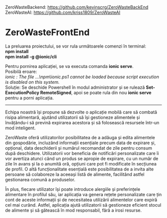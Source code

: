 ZeroWasteBackend: <a>https://github.com/kevinscrg/ZeroWasteBackEnd</a>
<br>
ZeroWasteAI: <a>https://github.com/kriss1809/ZeroWasteAI</a>

# ZeroWasteFrontEnd

La preluarea proiectului, se vor rula următoarele comenzi în terminal: <br>
<b>npm install</b><br>
<b>npm install -g @ionic/cli</b><br>

Pentru pornirea aplicației, se va executa comanda <b>ionic serve</b>. <br>
Posibilă eroare: <br>
<em>ionic : The file ...\npm\ionic.ps1 cannot be loaded because script execution is disabled on this system.</em><br>
Soluție: Se deschide Powershell în modul administrator și se rulează <b>Set-ExecutionPolicy RemoteSigned</b>, apoi se poate rula din nou <b>ionic serve</b> pentru a porni aplicația.<br>

<hr>

Echipa noastră își propune să dezvolte o aplicație mobilă care să combată risipa alimentară, ajutând utilizatorii să își gestioneze alimentele și învățându-i să prevină expirarea acestora și să folosească resursele într-un mod inteligent.

ZeroWaste oferă utilizatorilor posibilitatea de a adăuga și edita alimentele din gospodărie, incluzând informații esențiale precum data de expirare și, opțional, data deschiderii și numărul recomandat de zile pentru consum după deschidere. Utilizatorii vor beneficia de notificări personalizate care îi vor avertiza atunci când un produs se apropie de expirare, cu un număr de zile în avans și la o anumită oră, opțiuni care pot fi modificate în secțiunea de profil. O altă funcționalitate esențială este posibilitatea de a invita alte persoane să colaboreze la aceeași listă de alimente, facilitând astfel gestionarea comună a produselor.

În plus, fiecare utilizator își poate introduce alergiile și preferințele alimentare în profilul său, iar aplicația va genera rețete personalizate care țin cont de aceste informații și de necesitatea utilizării alimentelor care expiră cel mai curând. Astfel, aplicația ajută utilizatorii să gestioneze eficient stocul de alimente și să gătească în mod responsabil, fără a irosi resurse.
